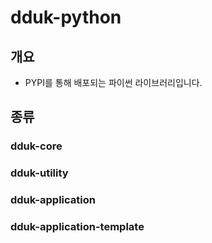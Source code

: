 # dduk-python

## 개요
- PYPI를 통해 배포되는 파이썬 라이브러리입니다.

## 종류
### dduk-core
### dduk-utility
### dduk-application
### dduk-application-template
